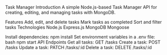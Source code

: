 Task Manager
Introduction
A simple Node.js-based Task Manager API for creating, editing, and managing tasks with MongoDB.

Features
Add, edit, and delete tasks
Mark tasks as completed
Sort and filter tasks
Technologies
Node.js
Express.js
MongoDB
Mongoose

Install dependencies:
npm install
Set environment variables in a .env file:
bash
npm start
API Endpoints
Get all tasks: GET /tasks
Create a task: POST /tasks
Update a task: PATCH /tasks/:id
Delete a task: DELETE /tasks/:id
